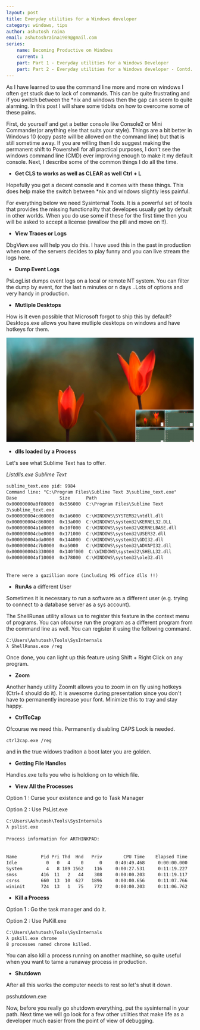 ```yaml
---
layout: post
title: Everyday utilities for a Windows developer
category: windows, tips
author: ashutosh raina
email: ashutoshraina1989@gmail.com
series:
    name: Becoming Productive on Windows
    current: 1
    part: Part 1 - Everyday utilities for a Windows Developer
    part: Part 2 - Everyday utilities for a Windows developer - Contd.
---
```


As I have learned to use the command line more and more on windows I often get stuck due to lack of commands. This can be quite frustrating and if you switch between the *nix and windows then the gap can seem to quite alarming. In this post I will share some tidbits on how to overcome some of these pains. 

First, do yourself and get a better console like Console2 or Mini Commander(or anything else that suits your style). Things are a bit better in Windows 10 (copy paste will be allowed on the command line) but that is still sometime away. If you are willing then I do suggest making the permanent shift to Powershell for all practical purposes, I don't see the windows command line (CMD) ever improving enough to make it my default console. Next, I describe some of the common things I do all the time.
<!--excerpt-->

* **Get CLS to works as well as CLEAR as well Ctrl + L**

Hopefully you got a decent console and it comes with these things. This does help make the switch between *nix and windows slightly less painful.

For everything below we need Sysinternal Tools. It is a powerful set of tools that provides the missing functionality that developes usually get by default in other worlds. When you do use some if these for the first time then you will be asked to accept a license (swallow the pill and move on !!).

* **View Traces or Logs**

DbgView.exe will help you do this. I have used this in the past in production when one of the servers decides to play funny and you can live stream the logs here.

* **Dump Event Logs**

PsLogList dumps event logs on a local or remote NT system.
You can filter the dump by event, for the last n minutes or n days ..Lots of options and very handy in production.

* **Mutliple Desktops**

How is it even possible that Microsoft forgot to ship this by default? Desktops.exe allows you have mutliple desktops on windows and have hotkeys for them. 

![Multiple Desktops](/stylesheets/images/posts/MultipleDesktops.png)

* **dlls loaded by a Process**

Let's see what Sublime Text has to offer.

*Listdlls.exe Sublime Text*

    sublime_text.exe pid: 9984
    Command line: "C:\Program Files\Sublime Text 3\sublime_text.exe"
    Base                Size      Path
    0x00000000a0f80000  0x556000  C:\Program Files\Sublime Text 3\sublime_text.exe
    0x000000004cd60000  0x1a6000  C:\WINDOWS\SYSTEM32\ntdll.dll
    0x000000004c860000  0x13a000  C:\WINDOWS\system32\KERNEL32.DLL
    0x000000004a1d0000  0x10f000  C:\WINDOWS\system32\KERNELBASE.dll
    0x000000004cbe0000  0x171000  C:\WINDOWS\system32\USER32.dll
    0x000000004ada0000  0x144000  C:\WINDOWS\system32\GDI32.dll
    0x000000004c7b0000  0xa5000   C:\WINDOWS\system32\ADVAPI32.dll
    0x000000004b330000  0x140f000  C:\WINDOWS\system32\SHELL32.dll
    0x000000004af10000  0x178000  C:\WINDOWS\system32\ole32.dll


    There were a gazillion more (including MS office dlls !!) 
    

* **RunAs** a different User

Sometimes it is necessary to run a software as a different user (e.g. trying to connect to a database server as a sys account).

The ShellRunas utility allows us to register this feature in the context menu of programs. You can ofcourse run the program as a different program from the command line as well. You can register it using the following command.

    C:\Users\Ashutosh\Tools\SysInternals
    λ ShellRunas.exe /reg 

Once done, you can light up this feature using Shift + Right Click on any program.

* **Zoom**

Another handy utility ZoomIt allows you to zoom in on fly using hotkeys (Ctrl+4 should do it). It is awesome during presentation since you don't have to permanently increase your font. Minimize this to tray and stay happy.

* **CtrlToCap**

Ofcourse we need this. Permanently disabling CAPS Lock is needed.
    
    ctrl2cap.exe /reg 
    
and in the true widows traditon a boot later you are golden.

* **Getting File Handles**

Handles.exe tells you who is holdiong on to which file.

* **View All the Processes**

Option 1 : Curse your existence and go to Task Manager

Option 2 : Use PsList.exe

    C:\Users\Ashutosh\Tools\SysInternals                                        
    λ pslist.exe                                                          
                                                                                                                   
    Process information for ARTHINKPAD:                            
                                                                            

    Name         Pid Pri Thd  Hnd   Priv        CPU Time    Elapsed Time 
    Idle           0   0   4    0      0     0:40:49.468     0:00:00.000 
    System         4   8 189 1562    116     0:00:27.531     0:11:19.227 
    smss         416  11   2   44    308     0:00:00.203     0:11:19.117 
    csrss        660  13  10  627   1896     0:00:00.656     0:11:07.766 
    wininit      724  13   1   75    772     0:00:00.203     0:11:06.762 

* **Kill a Process**

Option 1 : Go the task manager and do it.

Option 2 : Use PsKill.exe 

    C:\Users\Ashutosh\Tools\SysInternals
    λ pskill.exe chrome
    8 processes named chrome killed.

You can also kill a process running on another machine, so quite useful when you want to tame a runaway process in production.

* **Shutdown**

After all this works the computer needs to rest so let's shut it down.
    
   psshutdown.exe

Now, before you really go shutdown everything, put the sysinternal in your path. Next time we will go look for a few other utilities that make life as a developer much easier from the point of view of debugging.